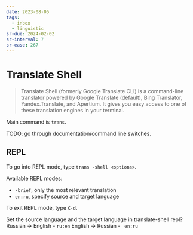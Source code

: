 ```yaml
---
date: 2023-08-05
tags:
  - inbox
  - linguistic
sr-due: 2024-02-02
sr-interval: 7
sr-ease: 267
---
```

# Translate Shell

> Translate Shell (formerly Google Translate CLI) is a command-line translator
> powered by Google Translate (default), Bing Translator, Yandex.Translate, and
> Apertium. It gives you easy access to one of these translation engines in your
> terminal.

Main command is `trans`.

TODO: go through documentation/command line switches.

## REPL

To go into REPL mode, type `trans -shell <options>`.

Available REPL modes:
- `-brief`, only the most relevant translation
- `en:ru`, specify source and target language

To exit REPL mode, type `C-d`.

Set the source language and the target language in translate-shell repl?
&#10;
Russian → English - `ru:en`
English → Russian - ` en:ru`
